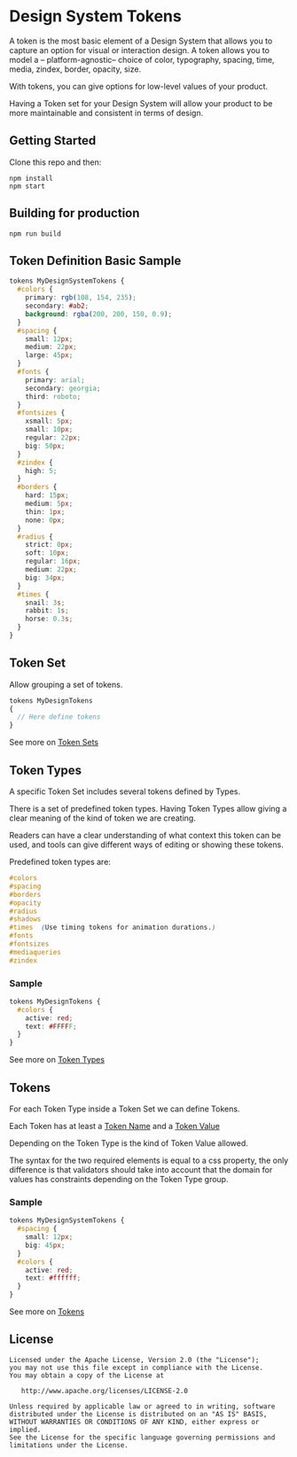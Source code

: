 # Design System Tokens

A token is the most basic element of a Design System that allows you to capture an option for visual or interaction design.
A token allows you to model a – platform-agnostic– choice of color, typography, spacing, time, media, zindex, border, opacity, size.

With tokens, you can give options for low-level values of your product.

Having a Token set for your Design System will allow your product to be more maintainable and consistent in terms of design.

## Getting Started

Clone this repo and then:

```
npm install
npm start
```

## Building for production

```
npm run build
```

## Token Definition Basic Sample

```css
tokens MyDesignSystemTokens {
  #colors {
    primary: rgb(108, 154, 235);
    secondary: #ab2;
    background: rgba(200, 200, 150, 0.9);
  }
  #spacing {
    small: 12px;
    medium: 22px;
    large: 45px;
  }
  #fonts {
    primary: arial;
    secondary: georgia;
    third: roboto;
  }
  #fontsizes {
    xsmall: 5px;
    small: 10px;
    regular: 22px;
    big: 50px;
  }
  #zindex {
    high: 5;
  }
  #borders {
    hard: 15px;
    medium: 5px;
    thin: 1px;
    none: 0px;
  }
  #radius {
    strict: 0px;
    soft: 10px;
    regular: 16px;
    medium: 22px;
    big: 34px;
  }
  #times {
    snail: 3s;
    rabbit: 1s;
    horse: 0.3s;
  }
}
```

## Token Set

Allow grouping a set of tokens.

```javascript
tokens MyDesignTokens
{
  // Here define tokens
}
```

See more on [Token Sets](TokenSets.md)

## Token Types

A specific Token Set includes several tokens defined by Types.

There is a set of predefined token types. Having Token Types allow giving a clear meaning of the kind of token we are creating.

Readers can have a clear understanding of what context this token can be used, and tools can give different ways of editing or showing these tokens.

Predefined token types are:

```css
#colors
#spacing
#borders
#opacity
#radius
#shadows
#times  (Use timing tokens for animation durations.)
#fonts
#fontsizes
#mediaqueries
#zindex
```

### Sample

```css
tokens MyDesignTokens {
  #colors {
    active: red;
    text: #FFFFF;
  }
}
```

See more on [Token Types](TokenTypes.md)

## Tokens

For each Token Type inside a Token Set we can define Tokens.

Each Token has at least a [Token Name](TokenName.md) and a [Token Value](TokenValue.md)

Depending on the Token Type is the kind of Token Value allowed.

The syntax for the two required elements is equal to a css property, the only difference is that validators should take into account that the domain for values has constraints depending on the Token Type group.

### Sample

```css
tokens MyDesignSystemTokens {
  #spacing {
    small: 12px;
    big: 45px;
  }
  #colors {
    active: red;
    text: #ffffff;
  }
}
```

See more on [Tokens](Tokens.md)

## License

    Licensed under the Apache License, Version 2.0 (the "License");
    you may not use this file except in compliance with the License.
    You may obtain a copy of the License at

       http://www.apache.org/licenses/LICENSE-2.0

    Unless required by applicable law or agreed to in writing, software
    distributed under the License is distributed on an "AS IS" BASIS,
    WITHOUT WARRANTIES OR CONDITIONS OF ANY KIND, either express or implied.
    See the License for the specific language governing permissions and
    limitations under the License.
